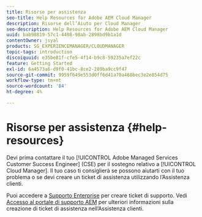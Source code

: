 ```yaml
---
title: Risorse per assistenza
seo-title: Help Resources for Adobe AEM Cloud Manager
description: Risorse dell’Aiuto per Cloud Manager
seo-description: Help Resources for Adobe AEM Cloud Manager
uuid: bab98819-57c1-4408-98ab-2898bd9b1a1d
contentOwner: jsyal
products: SG_EXPERIENCEMANAGER/CLOUDMANAGER
topic-tags: introduction
discoiquuid: e35be81f-cfe5-4f14-b9c8-59235a7ef22c
feature: Getting Started
exl-id: 6a4573a6-d9f0-41bc-8ce2-289ba9cc9f47
source-git-commit: 9959f649e553d0ff6d41a70a468bec3e2e854d75
workflow-type: tm+mt
source-wordcount: '84'
ht-degree: 4%

---
```


# Risorse per assistenza {#help-resources}

Devi prima contattare il tuo [!UICONTROL Adobe Managed Services Customer Success Engineer] (CSE) per il sostegno relativo a [!UICONTROL Cloud Manager]. Il tuo caso ti consiglierà se possono aiutarti con il tuo problema o se devi creare un ticket di assistenza utilizzando l’Assistenza clienti.

Puoi accedere a [Supporto Enterprise](https://experienceleague.adobe.com/?lang=en&amp;support-tab=home#support) per creare ticket di supporto. Vedi [Accesso al portale di supporto AEM](https://helpx.adobe.com/enterprise/using/support-and-expert-services.html) per ulteriori informazioni sulla creazione di ticket di assistenza nell’Assistenza clienti.
